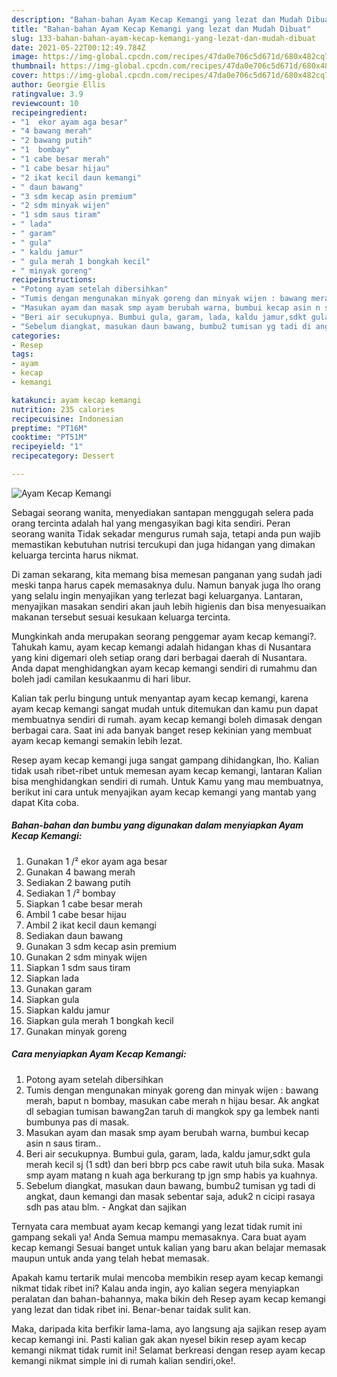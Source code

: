 ```yaml
---
description: "Bahan-bahan Ayam Kecap Kemangi yang lezat dan Mudah Dibuat"
title: "Bahan-bahan Ayam Kecap Kemangi yang lezat dan Mudah Dibuat"
slug: 133-bahan-bahan-ayam-kecap-kemangi-yang-lezat-dan-mudah-dibuat
date: 2021-05-22T00:12:49.784Z
image: https://img-global.cpcdn.com/recipes/47da0e706c5d671d/680x482cq70/ayam-kecap-kemangi-foto-resep-utama.jpg
thumbnail: https://img-global.cpcdn.com/recipes/47da0e706c5d671d/680x482cq70/ayam-kecap-kemangi-foto-resep-utama.jpg
cover: https://img-global.cpcdn.com/recipes/47da0e706c5d671d/680x482cq70/ayam-kecap-kemangi-foto-resep-utama.jpg
author: Georgie Ellis
ratingvalue: 3.9
reviewcount: 10
recipeingredient:
- "1  ekor ayam aga besar"
- "4 bawang merah"
- "2 bawang putih"
- "1  bombay"
- "1 cabe besar merah"
- "1 cabe besar hijau"
- "2 ikat kecil daun kemangi"
- " daun bawang"
- "3 sdm kecap asin premium"
- "2 sdm minyak wijen"
- "1 sdm saus tiram"
- " lada"
- " garam"
- " gula"
- " kaldu jamur"
- " gula merah 1 bongkah kecil"
- " minyak goreng"
recipeinstructions:
- "Potong ayam setelah dibersihkan"
- "Tumis dengan mengunakan minyak goreng dan minyak wijen : bawang merah, baput n bombay, masukan cabe merah n hijau besar. Ak angkat dl sebagian tumisan bawang2an taruh di mangkok spy ga lembek nanti bumbunya pas di masak."
- "Masukan ayam dan masak smp ayam berubah warna, bumbui kecap asin n saus tiram.."
- "Beri air secukupnya. Bumbui gula, garam, lada, kaldu jamur,sdkt gula merah kecil sj (1 sdt) dan beri bbrp pcs cabe rawit utuh bila suka. Masak smp ayam matang n kuah aga berkurang tp jgn smp habis ya kuahnya."
- "Sebelum diangkat, masukan daun bawang, bumbu2 tumisan yg tadi di angkat, daun kemangi dan masak sebentar saja, aduk2 n cicipi rasaya sdh pas atau blm. Angkat dan sajikan"
categories:
- Resep
tags:
- ayam
- kecap
- kemangi

katakunci: ayam kecap kemangi 
nutrition: 235 calories
recipecuisine: Indonesian
preptime: "PT16M"
cooktime: "PT51M"
recipeyield: "1"
recipecategory: Dessert

---
```



![Ayam Kecap Kemangi](https://img-global.cpcdn.com/recipes/47da0e706c5d671d/680x482cq70/ayam-kecap-kemangi-foto-resep-utama.jpg)

Sebagai seorang wanita, menyediakan santapan menggugah selera pada orang tercinta adalah hal yang mengasyikan bagi kita sendiri. Peran seorang  wanita Tidak sekadar mengurus rumah saja, tetapi anda pun wajib memastikan kebutuhan nutrisi tercukupi dan juga hidangan yang dimakan keluarga tercinta harus nikmat.

Di zaman  sekarang, kita memang bisa memesan panganan yang sudah jadi meski tanpa harus capek memasaknya dulu. Namun banyak juga lho orang yang selalu ingin menyajikan yang terlezat bagi keluarganya. Lantaran, menyajikan masakan sendiri akan jauh lebih higienis dan bisa menyesuaikan makanan tersebut sesuai kesukaan keluarga tercinta. 



Mungkinkah anda merupakan seorang penggemar ayam kecap kemangi?. Tahukah kamu, ayam kecap kemangi adalah hidangan khas di Nusantara yang kini digemari oleh setiap orang dari berbagai daerah di Nusantara. Anda dapat menghidangkan ayam kecap kemangi sendiri di rumahmu dan boleh jadi camilan kesukaanmu di hari libur.

Kalian tak perlu bingung untuk menyantap ayam kecap kemangi, karena ayam kecap kemangi sangat mudah untuk ditemukan dan kamu pun dapat membuatnya sendiri di rumah. ayam kecap kemangi boleh dimasak dengan berbagai cara. Saat ini ada banyak banget resep kekinian yang membuat ayam kecap kemangi semakin lebih lezat.

Resep ayam kecap kemangi juga sangat gampang dihidangkan, lho. Kalian tidak usah ribet-ribet untuk memesan ayam kecap kemangi, lantaran Kalian bisa menghidangkan sendiri di rumah. Untuk Kamu yang mau membuatnya, berikut ini cara untuk menyajikan ayam kecap kemangi yang mantab yang dapat Kita coba.

<!--inarticleads1-->

##### Bahan-bahan dan bumbu yang digunakan dalam menyiapkan Ayam Kecap Kemangi:

1. Gunakan 1 /² ekor ayam aga besar
1. Gunakan 4 bawang merah
1. Sediakan 2 bawang putih
1. Sediakan 1 /² bombay
1. Siapkan 1 cabe besar merah
1. Ambil 1 cabe besar hijau
1. Ambil 2 ikat kecil daun kemangi
1. Sediakan  daun bawang
1. Gunakan 3 sdm kecap asin premium
1. Gunakan 2 sdm minyak wijen
1. Siapkan 1 sdm saus tiram
1. Siapkan  lada
1. Gunakan  garam
1. Siapkan  gula
1. Siapkan  kaldu jamur
1. Siapkan  gula merah 1 bongkah kecil
1. Gunakan  minyak goreng




<!--inarticleads2-->

##### Cara menyiapkan Ayam Kecap Kemangi:

1. Potong ayam setelah dibersihkan
1. Tumis dengan mengunakan minyak goreng dan minyak wijen : bawang merah, baput n bombay, masukan cabe merah n hijau besar. Ak angkat dl sebagian tumisan bawang2an taruh di mangkok spy ga lembek nanti bumbunya pas di masak.
1. Masukan ayam dan masak smp ayam berubah warna, bumbui kecap asin n saus tiram..
1. Beri air secukupnya. Bumbui gula, garam, lada, kaldu jamur,sdkt gula merah kecil sj (1 sdt) dan beri bbrp pcs cabe rawit utuh bila suka. Masak smp ayam matang n kuah aga berkurang tp jgn smp habis ya kuahnya.
1. Sebelum diangkat, masukan daun bawang, bumbu2 tumisan yg tadi di angkat, daun kemangi dan masak sebentar saja, aduk2 n cicipi rasaya sdh pas atau blm. - Angkat dan sajikan




Ternyata cara membuat ayam kecap kemangi yang lezat tidak rumit ini gampang sekali ya! Anda Semua mampu memasaknya. Cara buat ayam kecap kemangi Sesuai banget untuk kalian yang baru akan belajar memasak maupun untuk anda yang telah hebat memasak.

Apakah kamu tertarik mulai mencoba membikin resep ayam kecap kemangi nikmat tidak ribet ini? Kalau anda ingin, ayo kalian segera menyiapkan peralatan dan bahan-bahannya, maka bikin deh Resep ayam kecap kemangi yang lezat dan tidak ribet ini. Benar-benar taidak sulit kan. 

Maka, daripada kita berfikir lama-lama, ayo langsung aja sajikan resep ayam kecap kemangi ini. Pasti kalian gak akan nyesel bikin resep ayam kecap kemangi nikmat tidak rumit ini! Selamat berkreasi dengan resep ayam kecap kemangi nikmat simple ini di rumah kalian sendiri,oke!.

